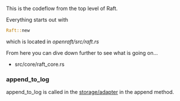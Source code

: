 
This is the codeflow from the top level of Raft.

Everything starts out with

```rust
Raft::new
```

which is located in *openraft/src/raft.rs*

From here you can dive down further to see what is going on...

* src/core/raft_core.rs

### append_to_log

append_to_log is called in the
[storage/adapter](https://github.com/datafuselabs/openraft/blob/main/openraft/src/storage/adapter.rs)
in the append method.
